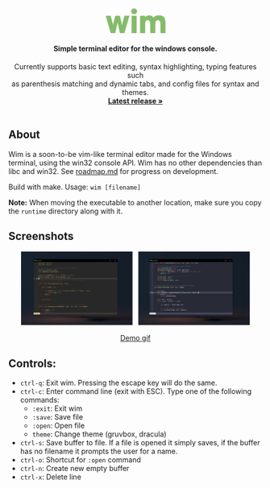 <br />
<div align="center">
  <img src=".github/logo.svg" alt="Logo" width="120">

  <h4 align="center">Simple terminal editor for the windows console.</h4>

  <p align="center">
    Currently supports basic text editing, syntax
    highlighting, typing features such <br> as parenthesis matching and dynamic tabs, and config files for syntax and themes.
    <br />
    <a href="https://github.com/jesperkha/wim/releases/tag/v0.1.0"><strong>Latest release »</strong></a>
    <br />
    <br />
  </p>
</div>

## About

Wim is a soon-to-be vim-like terminal editor made for the Windows terminal, using the win32 console API. Wim has no other dependencies than libc and win32. See [roadmap.md](roadmap.md) for progress on development.

Build with make. Usage: `wim [filename]`

**Note:** When moving the executable to another location, make sure you copy the `runtime` directory along with it.

## Screenshots

<div align="center">
<img src=".github/screenshot.png" alt="Screenshot" width="90%">

<a href="https://github.com/jesperkha/wim/blob/main/.github/demo.gif">Demo gif</a>
</div>


## Controls:

- `ctrl-q`: Exit wim. Pressing the escape key will do the same.
- `ctrl-c`: Enter command line (exit with ESC). Type one of the following commands:
    - `:exit`: Exit wim
    - `:save`: Save file
    - `:open`: Open file
    - `theme`: Change theme (gruvbox, dracula)
- `ctrl-s`: Save buffer to file. If a file is opened it simply saves, if the buffer has no filename it prompts the user for a name.
- `ctrl-o`: Shortcut for `:open` command
- `ctrl-n`: Create new empty buffer
- `ctrl-x`: Delete line